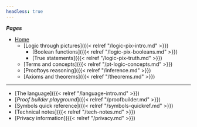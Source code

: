 ```yaml
---
headless: true
---
```


<!-- Links need trailing "/" to make styling of the link
        to the current page to have the intended effect -->

***Pages***

- [Home](/)
    - [Logic through pictures]({{< relref "/logic-pix-intro.md" >}})
        - [Boolean functions]({{< relref "/logic-pix-booleans.md" >}})
        - [True statements]({{< relref "/logic-pix-truth.md" >}})
	- [Terms and concepts]({{< relref "/pt-logic-concepts.md" >}})
    - [Prooftoys reasoning]({{< relref "/inference.md" >}})
    - [Axioms and theorems]({{< relref "/theorems.md" >}})

-------------

- [The language]({{< relref "/language-intro.md" >}})
- [*Proof builder playground*]({{< relref "/proofbuilder.md" >}})
- [Symbols quick reference]({{< relref "/symbols-quickref.md" >}})
- [Technical notes]({{< relref "/tech-notes.md" >}})
- [Privacy information]({{< relref "/privacy.md" >}})

